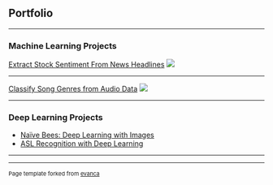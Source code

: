## Portfolio

---

### Machine Learning Projects

[Extract Stock Sentiment From News Headlines](https://www.kaggle.com/chetna147/kernel184d384d2f)
<img src="images/dummy_thumbnail.jpg?raw=true"/>

---
[Classify Song Genres from Audio Data](/pdf/sample_presentation.pdf)
<img src="images/dummy_thumbnail.jpg?raw=true"/>


---

### Deep Learning Projects

- [Naïve Bees: Deep Learning with Images](http://example.com/)
- [ASL Recognition with Deep Learning](http://example.com/)
---




---
<p style="font-size:11px">Page template forked from <a href="https://github.com/evanca/quick-portfolio">evanca</a></p>
<!-- Remove above link if you don't want to attibute -->

